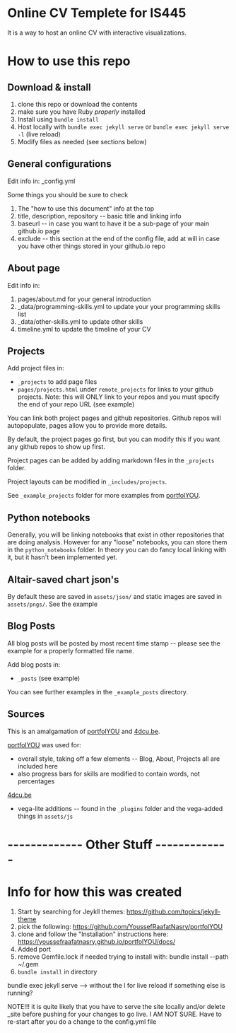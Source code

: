 # Online CV Templete for IS445

 It is a way to host an online CV with interactive visualizations.

# How to use this repo

## Download & install

 1. clone this repo or download the contents
 1. make sure you have Ruby *properly* installed 
 1. Install using `bundle install` 
 1. Host locally with `bundle exec jekyll serve` or `bundle exec jekyll serve -l` (live reload)
 1. Modify files as needed (see sections below)

## General configurations

Edit info in: _config.yml

Some things you should be sure to check
 1. The "how to use this document" info at the top
 1. title, description, repository -- basic title and linking info
 1. baseurl -- in case you want to have it be a sub-page of your main github.io page
 1. exclude -- this section at the end of the config file, add at will in case you have other things stored in your github.io repo

## About page

Edit info in:
 1. pages/about.md for your general introduction
 1. _data/programming-skills.yml to update your your programming skills list
 1. _data/other-skills.yml to update other skills
 1. timeline.yml to update the timeline of your CV
 
## Projects

Add project files in: 
 * `_projects` to add page files
 * `pages/projects.html` under `remote_projects` for links to your github projects.  Note: this will ONLY link to your repos and you must specify the end of your repo URL (see example)

You can link both project pages and github repositories.  Github repos will autopopulate, pages allow you to provide more details.

By default, the project pages go first, but you can modify this if you want any github repos to show up first.

Project pages can be added by adding markdown files in the `_projects` folder.

Project layouts can be modified in `_includes/projects`.

See `_example_projects` folder for more examples from [portfolYOU](https://github.com/YoussefRaafatNasry/portfolYOU).

## Python notebooks

Generally, you will be linking notebooks that exist in other repositories that are doing analysis.  However for any "loose" notebooks, you can store them in the `python_notebooks` folder.  In theory you can do fancy local linking with it, but it hasn't been implemented yet.

## Altair-saved chart json's

By default these are saved in `assets/json/` and static images are saved in `assets/pngs/`.  See the example 


## Blog Posts

All blog posts will be posted by most recent time stamp -- please see the example for a properly formatted file name.

Add blog posts in:
 * `_posts` (see example)

You can see further examples in the `_example_posts` directory.


## Sources

This is an amalgamation of [portfolYOU](https://github.com/YoussefRaafatNasry/portfolYOU) and [4dcu.be](https://github.com/4dcu-be/4dcu.be).

[portfolYOU](https://github.com/YoussefRaafatNasry/portfolYOU) was used for:
 * overall style, taking off a few elements -- Blog, About, Projects all are included here
 * also progress bars for skills are modified to contain words, not percentages
 
[4dcu.be](https://github.com/4dcu-be/4dcu.be)
 * vega-lite additions -- found in the `_plugins` folder and the vega-added things in `assets/js`


# ------------- Other Stuff -------------

# Info for how this was created

1. Start by searching for Jeykll themes: https://github.com/topics/jekyll-theme
2. pick the following: https://github.com/YoussefRaafatNasry/portfolYOU
3. clone and follow the "Installation" instructions here: https://youssefraafatnasry.github.io/portfolYOU/docs/
4. Added port
5. remove Gemfile.lock if needed
trying to install with: bundle install --path ~/.gem
5. `bundle install` in directory 


bundle exec jekyll serve --> without the l for live reload if something else is running?

NOTE!!! it is quite likely that you have to serve the site locally and/or delete _site before pushing for your changes to go live.  I AM NOT SURE.  Have to re-start after you do a change to the config.yml file


